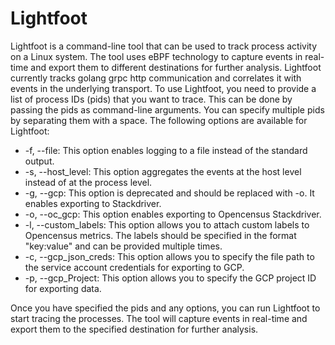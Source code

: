 # Lightfoot
Lightfoot is a command-line tool that can be used to track process activity on a Linux system. The tool uses eBPF technology to capture events in real-time and export them to different destinations for further analysis. Lightfoot currently tracks golang grpc http communication and correlates it with events in the underlying transport.
To use Lightfoot, you need to provide a list of process IDs (pids) that you want to trace. This can be done by passing the pids as command-line arguments. You can specify multiple pids by separating them with a space.
The following options are available for Lightfoot:
 - -f, --file: This option enables logging to a file instead of the standard output.
 - -s, --host_level: This option aggregates the events at the host level instead of at the process level.
 - -g, --gcp: This option is deprecated and should be replaced with -o. It enables exporting to Stackdriver.
 - -o, --oc_gcp: This option enables exporting to Opencensus Stackdriver.
 - -l, --custom_labels: This option allows you to attach custom labels to Opencensus metrics. The labels should be specified in the format "key:value" and can be provided multiple times.
 - -c, --gcp_json_creds: This option allows you to specify the file path to the service account credentials for exporting to GCP.
 - -p, --gcp_Project: This option allows you to specify the GCP project ID for exporting data.

Once you have specified the pids and any options, you can run Lightfoot to start tracing the processes. The tool will capture events in real-time and export them to the specified destination for further analysis.
